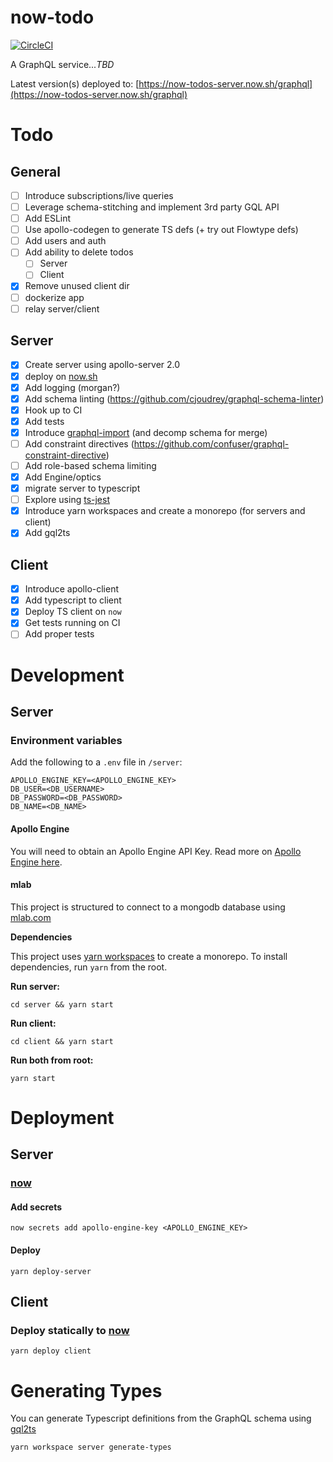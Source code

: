 # now-todo

[![CircleCI](https://circleci.com/gh/kyledetella/now-todos/tree/master.svg?style=svg)](https://circleci.com/gh/kyledetella/now-todos/tree/master)

A GraphQL service..._TBD_

Latest version(s) deployed to: [https://now-todos-server.now.sh/graphql](https://now-todos-server.now.sh/graphql)

# Todo

## General

- [ ] Introduce subscriptions/live queries
- [ ] Leverage schema-stitching and implement 3rd party GQL API
- [ ] Add ESLint
- [ ] Use apollo-codegen to generate TS defs (+ try out Flowtype defs)
- [ ] Add users and auth
- [ ] Add ability to delete todos
  - [ ] Server
  - [ ] Client
- [x] Remove unused client dir
- [ ] dockerize app
- [ ] relay server/client

## Server

- [x] Create server using apollo-server 2.0
- [x] deploy on [now.sh](now.sh)
- [x] Add logging (morgan?)
- [x] Add schema linting (https://github.com/cjoudrey/graphql-schema-linter)
- [x] Hook up to CI
- [x] Add tests
- [x] Introduce [graphql-import](https://github.com/prismagraphql/graphql-import) (and decomp schema for merge)
- [ ] Add constraint directives (https://github.com/confuser/graphql-constraint-directive)
- [ ] Add role-based schema limiting
- [x] Add Engine/optics
- [x] migrate server to typescript
- [ ] Explore using [ts-jest](https://github.com/kulshekhar/ts-jest)
- [x] Introduce yarn workspaces and create a monorepo (for servers and client)
- [x] Add gql2ts

## Client

- [x] Introduce apollo-client
- [x] Add typescript to client
- [x] Deploy TS client on `now`
- [x] Get tests running on CI
- [ ] Add proper tests

# Development

## Server

### Environment variables

Add the following to a `.env` file in `/server`:

```
APOLLO_ENGINE_KEY=<APOLLO_ENGINE_KEY>
DB_USER=<DB_USERNAME>
DB_PASSWORD=<DB_PASSWORD>
DB_NAME=<DB_NAME>
```

#### Apollo Engine

You will need to obtain an Apollo Engine API Key. Read more on [Apollo Engine here](https://www.apollographql.com/docs/engine/setup-node.html).

#### mlab

This project is structured to connect to a mongodb database using [mlab.com](mlab.com)

**Dependencies**

This project uses [yarn workspaces](https://yarnpkg.com/lang/en/docs/workspaces/) to create a monorepo. To install dependencies, run `yarn` from the root.

**Run server:**

```
cd server && yarn start
```

**Run client:**

```
cd client && yarn start
```

**Run both from root:**

```
yarn start
```

# Deployment

## Server

### [now](https://zeit.co/now)

#### Add secrets

```
now secrets add apollo-engine-key <APOLLO_ENGINE_KEY>
```

#### Deploy

```
yarn deploy-server
```

## Client

### Deploy statically to [now](https://zeit.co/now)

```
yarn deploy client
```

# Generating Types

You can generate Typescript definitions from the GraphQL schema using [gql2ts](https://github.com/avantcredit/gql2ts)

```
yarn workspace server generate-types
```
